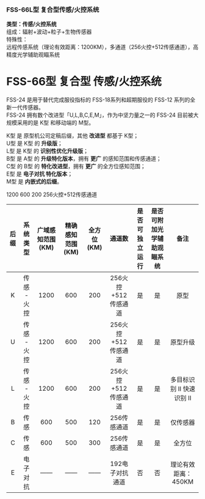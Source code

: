 ### FSS-66L型 复合型传感/火控系统

**类型：传感/火控系统**  
组成：辐射+波动+粒子+生物传感器  
特殊性：  
远程传感系统（理论有效距离：1200KM），多通道（256火控+512传感通道），高精度光学辅助观瞄系统



# FSS-66型 复合型 传感/火控系统

FSS-24 是用于替代完成服役指标的 FSS-18系列和超期服役的 FSS-12 系列的全新一代传感器。  
FSS-24 拥有数个改进型「U,L,B,C,E,M」，作为中坚力量之一的 FSS-24 目前被大规模采用的是 K型 和移动端的 M型。

K型 是 原型机公司定稿后缀，其他 **改进型** 都基于 K型；  
U型 是 K型 的 **升级版**；  
L型 是 K型 的 **识别性优化升级版**；  
B型 是 A型 的 **升级特化版本**，拥有 **更广** 的感知范围和传感通道；  
C型 的 B型 的 **特化改进型**，拥有 **更广** 的全方位感知范围；  
E型 是 **电子对抗 特化版本**；  
M型 是 **内嵌式的后缀**。

1200  600  200  256火控+512传感通道

| 后缀 |  系统类型   | 广域感知范围(KM) | 精确感知范围(KM) | 全方位(KM) |       通道数        | 是否可独立运行 | 是否可附加光学辅助观瞄系统 |           备注            |
| :--: | :---------: | :--------------: | :--------------: | :--------: | :-----------------: | :------------: | :------------------------: | :-----------------------: |
|  K   | 传感 - 火控 |       1200       |       600        |    200     | 256火控+512传感通道 |       是       |             是             |           原型            |
|  U   | 传感 - 火控 |       1200       |       600        |    200     | 256火控+512传感通道 |       是       |             是             |         原型升级          |
|  L   | 传感 - 火控 |       1200       |       600        |    200     | 256火控+512传感通道 |       是       |             是             | 多目标识别 II 快速识别 II |
|  B   |    传感     |       600        |       500        |    120     |     256传感通道     |       是       |             是             |         仅传感器          |
|  C   |    传感     |       600        |       500        |    300     |     256传感通道     |       是       |             是             |          全方位           |
|  E   |  电子对抗   |        ——        |        ——        |     ——     |   192电子对抗通道   |       否       |             否             |    理论有效距离：450KM    |